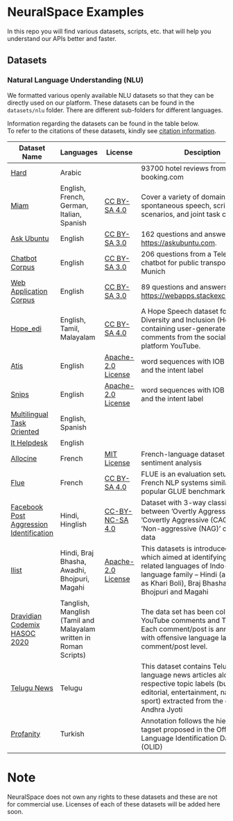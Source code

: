 # NeuralSpace Examples
In this repo you will find various datasets, scripts, etc. that will help you understand our APIs better and faster.

## Datasets

### Natural Language Understanding (NLU)
We formatted various openly available NLU datasets so that they can be directly used on our platform.
These datasets can be found in the `datasets/nlu` folder. 
There are different sub-folders for different languages.



Information regarding the datasets can be found in the table below.<br> To refer to the citations of these datasets, kindly see [citation information](citations.MD).


| Dataset Name   | Languages  | License  | Desciption 
|---|---|---|---|
|  [Hard](https://github.com/elnagara/HARD-Arabic-Dataset) |Arabic   |   | 93700 hotel reviews from booking.com
|  [Miam](https://huggingface.co/datasets/miam) |  English, French, German, Italian, Spanish  |[CC BY-SA 4.0](https://creativecommons.org/licenses/by-sa/4.0/)   | Cover a variety of domains including spontaneous speech, scripted scenarios, and joint task completion|
| [Ask Ubuntu](https://github.com/sebischair/NLU-Evaluation-Corpora)  |  English   | [CC BY-SA 3.0](https://creativecommons.org/licenses/by-sa/3.0/)  | 162 questions and answers from https://askubuntu.com.|
[Chatbot Corpus](https://github.com/sebischair/NLU-Evaluation-Corpora) | English | [CC BY-SA 3.0](https://creativecommons.org/licenses/by-sa/3.0/) | 206 questions from a Telegram chatbot for public transport in Munich
[Web Application Corpus](https://github.com/sebischair/NLU-Evaluation-Corpora) | English | [CC BY-SA 3.0](https://creativecommons.org/licenses/by-sa/3.0/) | 89 questions and answers from https://webapps.stackexchange.com.|
[Hope_edi](https://competitions.codalab.org/competitions/27653#learn_the_details )| English, Tamil, Malayalam | [CC BY-SA 4.0](https://creativecommons.org/licenses/by-sa/4.0/) | A Hope Speech dataset for Equality, Diversity and Inclusion (HopeEDI) containing user-generated comments from the social media platform YouTube.|
[Atis](https://github.com/sz128/slot_filling_and_intent_detection_of_SLU/tree/master/data/atis-2) | English | [Apache-2.0 License](https://www.apache.org/licenses/LICENSE-2.0)|word sequences with IOB slot tags and the intent label |
[Snips]( https://github.com/sz128/slot_filling_and_intent_detection_of_SLU/tree/master/data/snips) | English | [Apache-2.0 License](https://www.apache.org/licenses/LICENSE-2.0)| word sequences with IOB slot tags and the intent label
[Multilingual Task Oriented](https://research.fb.com/publications/cross-lingual-transfer-learning-for-multilingual-task-oriented-dialog/) | English, Spanish | | 
[It Helpdesk](https://info.rasa.com/rasa-bot-starter-packs#it-helpdesk) | English | | 
[Allocine](https://huggingface.co/datasets/allocine) | French |[MIT License](https://opensource.org/licenses/MIT) | French-language dataset for sentiment analysis|
[Flue]() | French|[CC BY-SA 4.0](https://creativecommons.org/licenses/by-sa/4.0/)| FLUE is an evaluation setup for French NLP systems similar to the popular GLUE benchmark|
[Facebook Post Aggression Identification](https://github.com/kraiyani/Facebook-Post-Aggression-Identification) |Hindi, Hinglish |[CC-BY-NC-SA 4.0](https://creativecommons.org/licenses/by-nc-sa/4.0/) |Dataset with 3-way classification between ’Overtly Aggressive (OAG)’, ’Covertly Aggressive (CAG)’ and ’Non-aggressive (NAG)’ over text data
[Ilist](https://github.com/kmi-linguistics/vardial2018) | Hindi, Braj Bhasha, Awadhi, Bhojpuri, Magahi|[Apache-2.0 License](https://www.apache.org/licenses/LICENSE-2.0)| This datasets is introduced in a task which aimed at identifying 5 closely-related languages of Indo-Aryan language family – Hindi (also known as Khari Boli), Braj Bhasha, Awadhi, Bhojpuri and Magahi|
[Dravidian Codemix HASOC 2020](https://sites.google.com/view/dravidian-codemix-fire2020/overview) | Tanglish, Manglish (Tamil and Malayalam written in Roman Scripts) | | The data set has been collected from YouTube comments and Tweets. Each comment/post is annotated with offensive language label at the comment/post level. |
[Telugu News](https://huggingface.co/datasets/telugu_news) | Telugu| | This dataset contains Telugu language news articles along with respective topic labels (business, editorial, entertainment, nation, sport) extracted from the daily Andhra Jyoti|
[Profanity](https://sites.google.com/site/offensevalsharedtask/results-and-paper-submission) |Turkish | |Annotation follows the hierarchical tagset proposed in the Offensive Language Identification Dataset (OLID)|



# Note

NeuralSpace does not own any rights to these datasets and these are not for commercial use. 
Licenses of each of these datasets will be added here soon.

 
